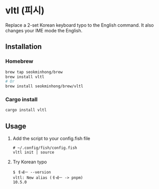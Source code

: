 # vltl (피시)

Replace a 2-set Korean keyboard typo to the English command. It also changes your IME mode the English.

## Installation

### Homebrew

```sh
brew tap seokminhong/brew
brew install vltl
# Or
brew install seokminhong/brew/vltl
```

### Cargo install

```sh
cargo install vltl
```

## Usage

1. Add the script to your config.fish file

   ```fish
   # ~/.config/fish/config.fish
   vltl init | source
   ```

2. Try Korean typo

   ```
   $ ㅔㅞㅡ --version
   vltl: New alias (ㅔㅞㅡ -> pnpm)
   10.5.0
   ```
